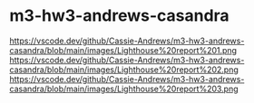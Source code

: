 # m3-hw3-andrews-casandra
https://vscode.dev/github/Cassie-Andrews/m3-hw3-andrews-casandra/blob/main/images/Lighthouse%20report%201.png
https://vscode.dev/github/Cassie-Andrews/m3-hw3-andrews-casandra/blob/main/images/Lighthouse%20report%202.png
https://vscode.dev/github/Cassie-Andrews/m3-hw3-andrews-casandra/blob/main/images/Lighthouse%20report%203.png

